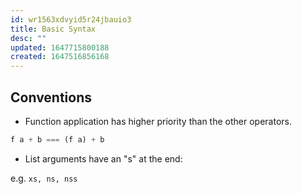 ```yaml
---
id: wr1563xdvyid5r24jbauio3
title: Basic Syntax
desc: ""
updated: 1647715800188
created: 1647516856168
---
```


## Conventions

- Function application has higher priority than the other operators.

```hs
f a + b === (f a) + b
```

- List arguments have an "s" at the end:

e.g. `xs, ns, nss`
